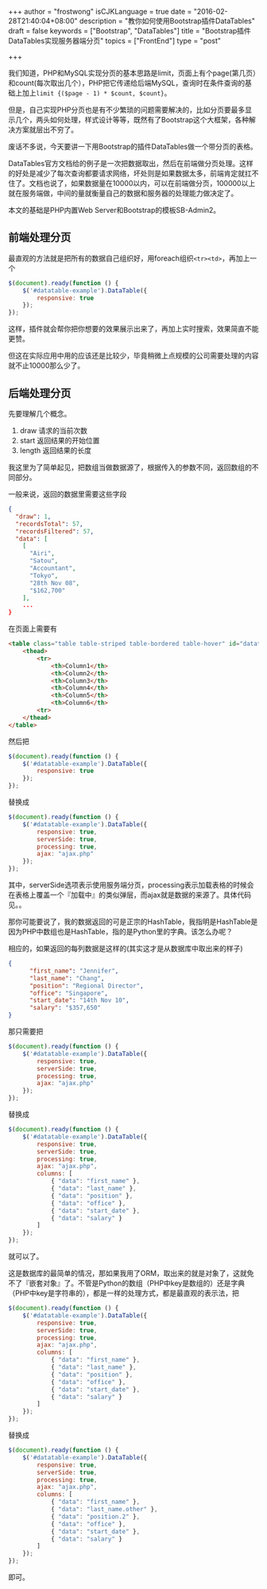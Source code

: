 +++
author = "frostwong"
isCJKLanguage = true
date = "2016-02-28T21:40:04+08:00"
description = "教你如何使用Bootstrap插件DataTables"
draft = false
keywords = ["Bootstrap", "DataTables"]
title = "Bootstrap插件DataTables实现服务器端分页"
topics = ["FrontEnd"]
type = "post"

+++

我们知道，PHP和MySQL实现分页的基本思路是limit，页面上有个page(第几页）和count(每次取出几个），PHP把它传递给后端MySQL，查询时在条件查询的基础上加上`limit {($page - 1) * $count, $count}`。

但是，自己实现PHP分页也是有不少繁琐的问题需要解决的，比如分页要最多显示几个，两头如何处理，样式设计等等，既然有了Bootstrap这个大框架，各种解决方案就层出不穷了。

废话不多说，今天要讲一下用Bootstrap的插件DataTables做一个带分页的表格。

DataTables官方文档给的例子是一次把数据取出，然后在前端做分页处理。这样的好处是减少了每次查询都要请求网络，坏处则是如果数据太多，前端肯定就扛不住了。文档也说了，如果数据量在10000以内，可以在前端做分页，100000以上就在服务端做，中间的量就衡量自己的数据和服务器的处理能力做决定了。

本文的基础是PHP内置Web Server和Bootstrap的模板SB-Admin2。

## 前端处理分页

最直观的方法就是把所有的数据自己组织好，用foreach组织`<tr><td>`，再加上一个

```javascript
$(document).ready(function () {
    $('#datatable-example').DataTable({
        responsive: true
    });
});
```

这样，插件就会帮你把你想要的效果展示出来了，再加上实时搜索，效果简直不能更赞。

但这在实际应用中用的应该还是比较少，毕竟稍微上点规模的公司需要处理的内容就不止10000那么少了。

## 后端处理分页

先要理解几个概念。

1. draw 请求的当前次数
2. start 返回结果的开始位置
3. length 返回结果的长度

我这里为了简单起见，把数组当做数据源了，根据传入的参数不同，返回数组的不同部分。

一般来说，返回的数据里需要这些字段

```json
{
  "draw": 1,
  "recordsTotal": 57,
  "recordsFiltered": 57,
  "data": [
    [
      "Airi",
      "Satou",
      "Accountant",
      "Tokyo",
      "28th Nov 08",
      "$162,700"
    ],
    ...
}
```

在页面上需要有

```html
<table class="table table-striped table-bordered table-hover" id="datatable-example">
    <thead>
        <tr>
            <th>Column1</th>
            <th>Column2</th>
            <th>Column3</th>
            <th>Column4</th>
            <th>Column5</th>
            <th>Column6</th>
        <tr>
    </thead>
</table>
```

然后把

```javascript
$(document).ready(function () {
    $('#datatable-example').DataTable({
        responsive: true
    });
});
```

替换成

```javascript
$(document).ready(function () {
    $('#datatable-example').DataTable({
        responsive: true,
        serverSide: true,
        processing: true,
        ajax: "ajax.php"
    });
});
```

其中，serverSide选项表示使用服务端分页，processing表示加载表格的时候会在表格上覆盖一个『加载中』的类似弹层，而ajax就是数据的来源了。具体代码见。。

那你可能要说了，我的数据返回的可是正宗的HashTable，我指明是HashTable是因为PHP中数组也是HashTable，指的是Python里的字典。该怎么办呢？

相应的，如果返回的每列数据是这样的(其实这才是从数据库中取出来的样子)

```json
{
      "first_name": "Jennifer",
      "last_name": "Chang",
      "position": "Regional Director",
      "office": "Singapore",
      "start_date": "14th Nov 10",
      "salary": "$357,650"
}
```

那只需要把

```javascript
$(document).ready(function () {
    $('#datatable-example').DataTable({
        responsive: true,
        serverSide: true,
        processing: true,
        ajax: "ajax.php"
    });
});
```

替换成

```javascript
$(document).ready(function () {
    $('#datatable-example').DataTable({
        responsive: true,
        serverSide: true,
        processing: true,
        ajax: "ajax.php",
        columns: [
            { "data": "first_name" },
            { "data": "last_name" },
            { "data": "position" },
            { "data": "office" },
            { "data": "start_date" },
            { "data": "salary" }
        ]
    });
});
```

就可以了。

这是数据库的最简单的情况，那如果我用了ORM，取出来的就是对象了，这就免不了『嵌套对象』了。不管是Python的数组（PHP中key是数组的）还是字典（PHP中key是字符串的），都是一样的处理方式，都是最直观的表示法，把

```javascript
$(document).ready(function () {
    $('#datatable-example').DataTable({
        responsive: true,
        serverSide: true,
        processing: true,
        ajax: "ajax.php",
        columns: [
            { "data": "first_name" },
            { "data": "last_name" },
            { "data": "position" },
            { "data": "office" },
            { "data": "start_date" },
            { "data": "salary" }
        ]
    });
});
```

替换成

```javascript
$(document).ready(function () {
    $('#datatable-example').DataTable({
        responsive: true,
        serverSide: true,
        processing: true,
        ajax: "ajax.php",
        columns: [
            { "data": "first_name" },
            { "data": "last_name.other" },
            { "data": "position.2" },
            { "data": "office" },
            { "data": "start_date" },
            { "data": "salary" }
        ]
    });
});
```

即可。

